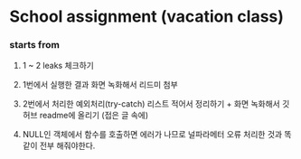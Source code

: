 # School assignment (vacation class)
### starts from 
1. 1 ~ 2 leaks 체크하기
2. 1번에서 실행한 결과 화면 녹화해서 리드미 첨부
3. 2번에서 처리한 예외처리(try-catch) 리스트 적어서 정리하기 + 화면 녹화해서 깃허브 readme에 올리기 (접은 글 속에)

4. NULL인 객체에서 함수를 호출하면 에러가 나므로 널파라메터 오류 처리한 것과 똑같이 전부 해줘야한다. 